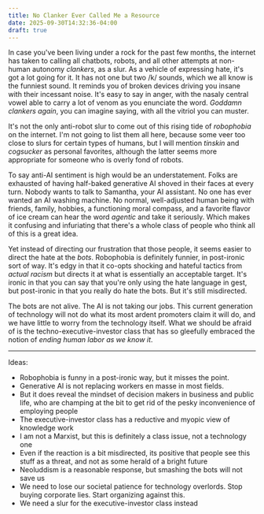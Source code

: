 ```yaml
---
title: No Clanker Ever Called Me a Resource
date: 2025-09-30T14:32:36-04:00
draft: true
---
```

In case you've been living under a rock for the past few months, the internet has taken to calling all chatbots, robots, and all other attempts at non-human autonomy _clankers_, as a slur.  As a vehicle of expressing hate, it's got a lot going for it.  It has not one but two /k/ sounds, which we all know is the funniest sound.  It reminds you of broken devices driving you insane with their incessant noise.  It's easy to say in anger, with the nasaly central vowel able to carry a lot of venom as you enunciate the word.  _Goddamn clankers again_, you can imagine saying, with all the vitriol you can muster.

It's not the only anti-robot slur to come out of this rising tide of _robophobia_ on the internet.  I'm not going to list them all here, because some veer too close to slurs for certain types of humans, but I will mention _tinskin_ and _cogsucker_ as personal favorites, although the latter seems more appropriate for someone who is overly fond of robots.

To say anti-AI sentiment is high would be an understatement.  Folks are exhausted of having half-baked generative AI shoved in their faces at every turn.  Nobody wants to talk to Samantha, your AI assistant.  No one has ever wanted an AI washing machine.  No normal, well-adjusted human being with friends, family, hobbies, a functioning moral compass, and a favorite flavor of ice cream can hear the word _agentic_ and take it seriously.  Which makes it confusing and infuriating that there's a whole class of people who think all of this is a great idea.

Yet instead of directing our frustration that those people, it seems easier to direct the hate at the _bots_.  Robophobia is definitely funnier, in post-ironic sort of way.  It's edgy in that it co-opts shocking and hateful tactics from _actual racism_ but directs it at what is essentially an acceptable target.  It's ironic in that you can say that you're only using the hate language in gest, but post-ironic in that you really do hate the bots.  But it's still misdirected.

The bots are not alive.  The AI is not taking our jobs.  This current generation of technology will not do what its most ardent promoters claim it will do, and we have little to worry from the technology itself.  What we should be afraid of is the techno-executive-investor class that has so gleefully embraced the notion of _ending human labor as we know it_.

---

Ideas:

- Robophobia is funny in a post-ironic way, but it misses the point.
- Generative AI is not replacing workers en masse in most fields.
- But it does reveal the mindset of decision makers in business and public life, who are champing at the bit to get rid of the pesky inconvenience of employing people
- The executive-investor class has a reductive and myopic view of knowledge work
- I am not a Marxist, but this is definitely a class issue, not a technology one
- Even if the reaction is a bit misdirected, its positive that people see this stuff as a threat, and not as some herald of a bright future
- Neoluddism is a reasonable response, but smashing the bots will not save us
- We need to lose our societal patience for technology overlords.  Stop buying corporate lies.  Start organizing against this.
- We need a slur for the executive-investor class instead
